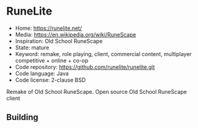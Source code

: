 # RuneLite

- Home: https://runelite.net/
- Media: https://en.wikipedia.org/wiki/RuneScape
- Inspiration: Old School RuneScape
- State: mature
- Keyword: remake, role playing, client, commercial content, multiplayer competitive + online + co-op
- Code repository: https://github.com/runelite/runelite.git
- Code language: Java
- Code license: 2-clause BSD

Remake of Old School RuneScape.
Open source Old School RuneScape client

## Building
